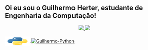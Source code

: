 ## Oi eu sou o Guilhermo Herter, estudante de Engenharia da Computação!
<div align="center">
  <a href="https://github.com/GuilhermoH">
  <img height="150em" src="https://github-readme-stats.vercel.app/api/top-langs/?username=GuilhermoH&layout=compact&langs_count=7&theme=dark"/>
   <img height="180em" src="https://github-readme-stats.vercel.app/api?username=GuilhermoH&show_icons=true&theme=dark&include_all_commits=true&count_private=true"/>

</div>
<div style="display: inline_block"><br>
  <img align="center" alt="Guilhermo-Python" height="30" width="80" src="https://raw.githubusercontent.com/devicons/devicon/master/icons/python/python-original.svg">
  <img align="center" alt="Guilhermo-Python" height="30" width="80" <img src="https://cdn.jsdelivr.net/gh/devicons/devicon/icons/java/java-original.svg" />
 
      
</div>
  
  ##

 
</div>
